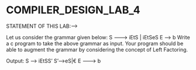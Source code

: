 # COMPILER_DESIGN_LAB_4
STATEMENT OF THIS LAB:-->

Let us consider the grammar given below:
S ---> iEtS | iEtSeS
E --> b
Write a c program to take the above grammar as input. Your program
should be able to augment the grammar by considering the concept of
Left Factoring.

Output:
S --> iEtSS’
S’-->eS|€
E ---> b
